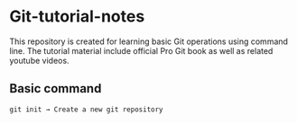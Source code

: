 # Git-tutorial-notes
This repository is created for learning basic Git operations using command line. The tutorial material include official Pro Git book as well as related youtube videos.

## Basic command
```
git init → Create a new git repository
```
